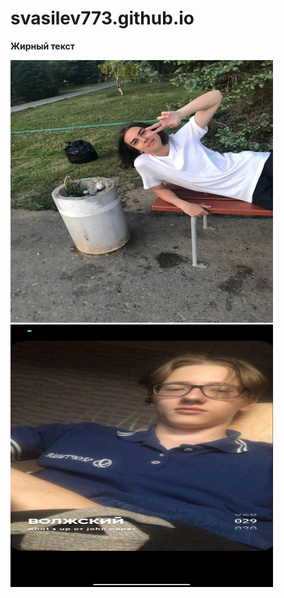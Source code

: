 # svasilev773.github.io
<html>
<head>
<meta charset="utf-8">
</head>
<body>
<p><strong>Жирный текст</strong></p>
<p><img src="photo_2022-09-10_13-25-15.jpg" alt="Фотография 1" width="420" height="420">
<img src="photo_2022-09-10_13-28-27.jpg" alt="Фотография 1" width="420" height="420">
</p>
</body>
</html>
